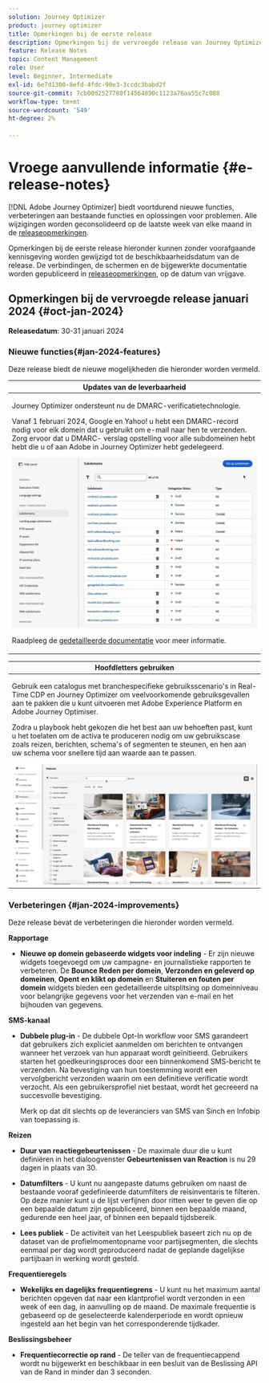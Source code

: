 ```yaml
---
solution: Journey Optimizer
product: journey optimizer
title: Opmerkingen bij de eerste release
description: Opmerkingen bij de vervroegde release van Journey Optimizer
feature: Release Notes
topic: Content Management
role: User
level: Beginner, Intermediate
exl-id: 6e7d1300-8efd-4fdc-90e3-3ccdc3babd2f
source-git-commit: 7cb00d2527780f14564890c1123a76aa55c7c088
workflow-type: tm+mt
source-wordcount: '549'
ht-degree: 2%

---
```


# Vroege aanvullende informatie {#e-release-notes}

[!DNL Adobe Journey Optimizer] biedt voortdurend nieuwe functies, verbeteringen aan bestaande functies en oplossingen voor problemen. Alle wijzigingen worden geconsolideerd op de laatste week van elke maand in de [releaseopmerkingen](release-notes.md).

Opmerkingen bij de eerste release hieronder kunnen zonder voorafgaande kennisgeving worden gewijzigd tot de beschikbaarheidsdatum van de release. De verbindingen, de schermen en de bijgewerkte documentatie worden gepubliceerd in [releaseopmerkingen](release-notes.md), op de datum van vrijgave.

## Opmerkingen bij de vervroegde release januari 2024 {#oct-jan-2024}

**Releasedatum**: 30-31 januari 2024

### Nieuwe functies{#jan-2024-features}

Deze release biedt de nieuwe mogelijkheden die hieronder worden vermeld.


<table>
<thead>
<tr>
<th><strong>Updates van de leverbaarheid</strong><br/></th>
</tr>
</thead>
<tbody>
<tr>
<td>
<p>Journey Optimizer ondersteunt nu de DMARC-verificatietechnologie.</p>
<p>Vanaf 1 februari 2024, Google en Yahoo! u hebt een DMARC-record nodig voor elk domein dat u gebruikt om e-mail naar hen te verzenden. Zorg ervoor dat u DMARC- verslag opstelling voor alle subdomeinen hebt hebt die u of aan Adobe in Journey Optimizer hebt gedelegeerd.</p>
<img src="assets/do-not-localize/dmarc.gif"/>
<p>Raadpleeg de <a href="../configuration/dmarc-record-update.md">gedetailleerde documentatie</a> voor meer informatie.</p>
</tr>
</tbody>
</table>

<table>
<thead>
<tr>
<th><strong>Hoofdletters gebruiken</strong><br/></th>
</tr>
</thead>
<tbody>
<tr>
<td>
<p>Gebruik een catalogus met branchespecifieke gebruiksscenario's in Real-Time CDP en Journey Optimizer om veelvoorkomende gebruiksgevallen aan te pakken die u kunt uitvoeren met Adobe Experience Platform en Adobe Journey Optimiser.</p><p>Zodra u playbook hebt gekozen die het best aan uw behoeften past, kunt u het toelaten om de activa te produceren nodig om uw gebruikscase zoals reizen, berichten, schema's of segmenten te steunen, en hen aan uw schema voor snellere tijd aan waarde aan te passen.</p>
<img src="assets/do-not-localize/playbooks.gif"/>
<!--<p>For more information, refer to the <a href="../start/">detailed documentation</a>.</p>-->
</tr>
</tbody>
</table>

### Verbeteringen {#jan-2024-improvements}

Deze release bevat de verbeteringen die hieronder worden vermeld.

**Rapportage**

* **Nieuwe op domein gebaseerde widgets voor indeling** - Er zijn nieuwe widgets toegevoegd om uw campagne- en journalistieke rapporten te verbeteren. De **Bounce Reden per domein**, **Verzonden en geleverd op domeinen**, **Opent en klikt op domein** en **Stuiteren en fouten per domein** widgets bieden een gedetailleerde uitsplitsing op domeinniveau voor belangrijke gegevens voor het verzenden van e-mail en het bijhouden van gegevens.

**SMS-kanaal**

* **Dubbele plug-in** - De dubbele Opt-In workflow voor SMS garandeert dat gebruikers zich expliciet aanmelden om berichten te ontvangen wanneer het verzoek van hun apparaat wordt geïnitieerd. Gebruikers starten het goedkeuringsproces door een binnenkomend SMS-bericht te verzenden. Na bevestiging van hun toestemming wordt een vervolgbericht verzonden waarin om een definitieve verificatie wordt verzocht. Als een gebruikersprofiel niet bestaat, wordt het gecreeerd na succesvolle bevestiging.

  Merk op dat dit slechts op de leveranciers van SMS van Sinch en Infobip van toepassing is.

**Reizen**

* **Duur van reactiegebeurtenissen** - De maximale duur die u kunt definiëren in het dialoogvenster **Gebeurtenissen van Reaction** is nu 29 dagen in plaats van 30.

* **Datumfilters** - U kunt nu aangepaste datums gebruiken om naast de bestaande vooraf gedefinieerde datumfilters de reisinventaris te filteren. Op deze manier kunt u de lijst verfijnen door ritten weer te geven die op een bepaalde datum zijn gepubliceerd, binnen een bepaalde maand, gedurende een heel jaar, of binnen een bepaald tijdsbereik.

* **Lees publiek**  - De activiteit van het Leespubliek baseert zich nu op de dataset van de profielmomentopname voor partijsegmenten, die slechts eenmaal per dag wordt geproduceerd nadat de geplande dagelijkse partijbaan in werking wordt gesteld.

**Frequentieregels**

* **Wekelijks en dagelijks frequentiegrens** - U kunt nu het maximum aantal berichten opgeven dat naar een klantprofiel wordt verzonden in een week of een dag, in aanvulling op de maand. De maximale frequentie is gebaseerd op de geselecteerde kalenderperiode en wordt opnieuw ingesteld aan het begin van het corresponderende tijdkader.


**Beslissingsbeheer**

* **Frequentiecorrectie op rand** - De teller van de frequentiecappend wordt nu bijgewerkt en beschikbaar in een besluit van de Beslissing API van de Rand in minder dan 3 seconden.